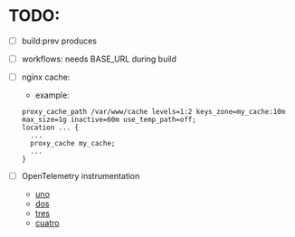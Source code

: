 # TODO:

- [ ] build:prev produces <base href>
- [ ] workflows: needs BASE_URL during build
- [ ] nginx cache:

  - example:

  ```
  proxy_cache_path /var/www/cache levels=1:2 keys_zone=my_cache:10m max_size=1g inactive=60m use_temp_path=off;
  location ... {
    ...
    proxy_cache my_cache;
    ...
  }
  ```

- [ ] OpenTelemetry instrumentation
  - [uno](https://opentelemetry.io/docs/languages/js/exporters/#otlp-dependencies)
  - [dos](https://opentelemetry.io/docs/languages/js/exporters/)
  - [tres](https://opentelemetry.io/docs/languages/js/getting-started/browser/)
  - [cuatro](https://www.npmjs.com/package/@opentelemetry/auto-instrumentations-web)
